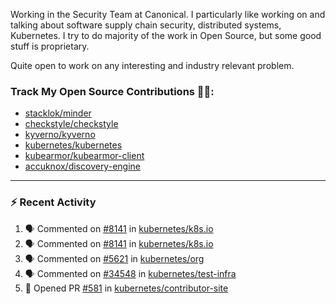 Working in the Security Team at Canonical. I particularly like working on and talking about software supply chain security, distributed systems, Kubernetes. I try to do majority of the work in Open Source, but some good stuff is proprietary.

Quite open to work on any interesting and industry relevant problem. 

### Track My Open Source Contributions 👨‍💻: 
 - [stacklok/minder](https://github.com/stacklok/minder/pulls?q=is%3Apr+author%3AVyom-Yadav+is%3Amerged+)
 - [checkstyle/checkstyle](https://github.com/checkstyle/checkstyle/pulls?q=is%3Apr+author%3AVyom-Yadav+is%3Amerged+)
 - [kyverno/kyverno](https://github.com/kyverno/kyverno/pulls?q=is%3Apr+author%3AVyom-Yadav+is%3Amerged+)
 - [kubernetes/kubernetes](https://github.com/kubernetes/kubernetes/issues?q=is%3Aissue+author%3AVyom-Yadav)
 - [kubearmor/kubearmor-client](https://github.com/kubearmor/kubearmor-client/pulls?q=is%3Amerged+is%3Apr+author%3AVyom-Yadav+)
 - [accuknox/discovery-engine](https://github.com/accuknox/discovery-engine/pulls?q=is%3Amerged+is%3Apr+author%3AVyom-Yadav+)
---

### :zap: Recent Activity

<!--START_SECTION:activity-->
1. 🗣 Commented on [#8141](https://github.com/kubernetes/k8s.io/pull/8141#issuecomment-2914969378) in [kubernetes/k8s.io](https://github.com/kubernetes/k8s.io)
2. 🗣 Commented on [#8141](https://github.com/kubernetes/k8s.io/pull/8141#issuecomment-2914956309) in [kubernetes/k8s.io](https://github.com/kubernetes/k8s.io)
3. 🗣 Commented on [#5621](https://github.com/kubernetes/org/issues/5621#issuecomment-2914899567) in [kubernetes/org](https://github.com/kubernetes/org)
4. 🗣 Commented on [#34548](https://github.com/kubernetes/test-infra/pull/34548#issuecomment-2909602019) in [kubernetes/test-infra](https://github.com/kubernetes/test-infra)
5. 💪 Opened PR [#581](https://github.com/kubernetes/contributor-site/pull/581) in [kubernetes/contributor-site](https://github.com/kubernetes/contributor-site)
<!--END_SECTION:activity-->
